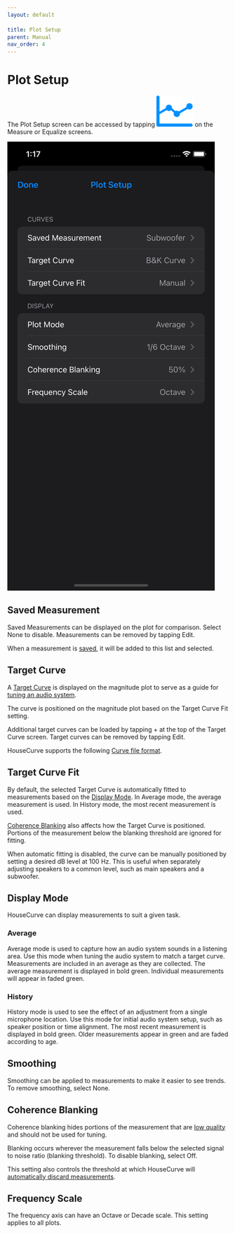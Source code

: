 ```yaml
---
layout: default

title: Plot Setup
parent: Manual
nav_order: 4
---
```


# Plot Setup
The Plot Setup screen can be accessed by tapping <img src="/assets/img/plot.png" alt="Plot Setup" class="app-icon"> on the Measure or Equalize screens.

<img src="/assets/img/plot_setup.png" alt="Plot setup screen" class="app-portrait">

## Saved Measurement
Saved Measurements can be displayed on the plot for comparison.  Select None to disable.  Measurements can be removed by tapping Edit.

When a measurement is [saved](measure_screen.md#save-measurement), it will be added to this list and selected.

## Target Curve
A [Target Curve](../tuning/target_curve.md) is displayed on the magnitude plot to serve as a guide for [tuning an audio system](../tuning/TUNING.md).  

The curve is positioned on the magnitude plot based on the Target Curve Fit setting.

Additional target curves can be loaded by tapping + at the top of the Target Curve screen.  Target curves can be removed by tapping Edit.

HouseCurve supports the following [Curve file format](../usage/file_formats.md#curve-file-format).

## Target Curve Fit
By default, the selected Target Curve is automatically fitted to measurements based on the [Display Mode](#display-mode).  In Average mode, the average measurement is used.  In History mode, the most recent measurement is used.

[Coherence Blanking](#coherence-blanking) also affects how the Target Curve is positioned.  Portions of the measurement below the blanking threshold are ignored for fitting.

When automatic fitting is disabled, the curve can be manually positioned by setting a desired dB level at 100 Hz.  This is useful when separately adjusting speakers to a common level, such as main speakers and a subwoofer.

## Display Mode
HouseCurve can display measurements to suit a given task.

### Average
Average mode is used to capture how an audio system sounds in a listening area. Use this mode when tuning the audio system to match a target curve.  Measurements are included in an average as they are collected.  The average measurement is displayed in bold green. Individual measurements will appear in faded green.

### History
History mode is used to see the effect of an adjustment from a single microphone location. Use this mode for initial audio system setup, such as speaker position or time alignment.  The most recent measurement is displayed in bold green.  Older measurements appear in green and are faded according to age.

## Smoothing
Smoothing can be applied to measurements to make it easier to see trends.  To remove smoothing, select None.

## Coherence Blanking
Coherence blanking hides portions of the measurement that are [low quality](../usage/measurement_quality.md) and should not be used for tuning.  

Blanking occurs wherever the measurement falls below the selected signal to noise ratio (blanking threshold).  To disable blanking, select Off.

This setting also controls the threshold at which HouseCurve will [automatically discard measurements](../usage/measurement_process.md).

## Frequency Scale
The frequency axis can have an Octave or Decade scale.  This setting applies to all plots.




